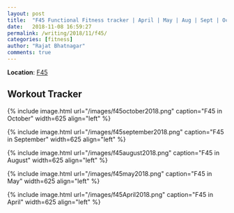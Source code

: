 ```yaml
---
layout: post
title:  "F45 Functional Fitness tracker | April | May | Aug | Sept | Oct 2018"
date:   2018-11-08 16:59:27
permalink: /writing/2018/11/f45/
categories: [fitness]
author: "Rajat Bhatnagar"
comments: true
---
```


**Location**: [F45](https://www.google.com/maps/place/F45+Training+Edina/@44.8633704,-93.3539991,15z/data=!4m5!3m4!1s0x0:0xdc6d6f95f040c8e!8m2!3d44.8633704!4d-93.3539991)  

Workout Tracker
-------------

{% include image.html url="/images/f45october2018.png"
caption="F45 in October" width=625 align="left" %}  

{% include image.html url="/images/f45september2018.png"
caption="F45 in September" width=625 align="left" %}  

{% include image.html url="/images/f45august2018.png"
caption="F45 in August" width=625 align="left" %}  

{% include image.html url="/images/f45may2018.png"
caption="F45 in May" width=625 align="left" %}  

{% include image.html url="/images/f45April2018.png"
caption="F45 in April" width=625 align="left" %}  




















































































































































































































































































































































































































